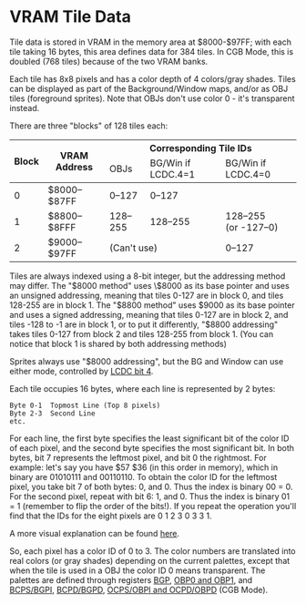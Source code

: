 
# VRAM Tile Data

Tile data is stored in VRAM in the memory area at \$8000-$97FF; with each tile
taking 16 bytes, this area defines data for 384 tiles. In CGB Mode,
this is doubled (768 tiles) because of the two VRAM banks.

Each tile has 8x8 pixels and has a color depth of 4 colors/gray
shades. Tiles can be displayed as part of the Background/Window maps,
and/or as OBJ tiles (foreground sprites). Note that OBJs
don't use color 0 - it's transparent instead.

There are three "blocks" of 128 tiles each:

<table>
  <thead>
    <tr>
      <th rowspan="2">Block</th>
      <th rowspan="2">VRAM Address</th>
      <th colspan="3">Corresponding Tile IDs</th>
    </tr>
    <tr>
      <td>OBJs</td>
      <td>BG/Win if LCDC.4=1</td>
      <td>BG/Win if LCDC.4=0</td>
    </tr>
  </thead>
  <tbody>
    <tr>
      <td>0</td>
      <td>$8000&ndash;$87FF</td>
      <td>0&ndash;127</td>
      <td>0&ndash;127</td>
      <td></td>
    </tr>
    <tr>
      <td>1</td>
      <td>$8800&ndash;$8FFF</td>
      <td>128&ndash;255</td>
      <td>128&ndash;255</td>
      <td>
        128&ndash;255 <br />
        (or -127&ndash;0)
      </td>
    </tr>
    <tr>
      <td>2</td>
      <td>$9000&ndash;$97FF</td>
      <td colspan="2">(Can't use)</td>
      <td>0&ndash;127</td>
    </tr>
  </tbody>
</table>


Tiles are always indexed using a 8-bit integer, but the addressing
method may differ. The "$8000 method" uses \$8000 as its base pointer
and uses an unsigned addressing, meaning that tiles 0-127 are in block
0, and tiles 128-255 are in block 1. The "$8800 method" uses \$9000 as
its base pointer and uses a signed addressing, meaning that tiles 0-127
are in block 2, and tiles -128 to -1 are in block 1, or to put it differently,
"$8800 addressing" takes tiles 0-127 from block 2
and tiles 128-255 from block 1. (You can notice that block 1 is shared
by both addressing methods)

Sprites always use "$8000 addressing", but the BG and Window can use either
mode, controlled by [LCDC bit 4](<#LCDC.4 - BG and Window tile data area>).

Each tile occupies 16 bytes, where each line is represented by 2 bytes:

```
Byte 0-1  Topmost Line (Top 8 pixels)
Byte 2-3  Second Line
etc.
```

For each line, the first byte specifies the least significant bit of the
color ID of each pixel, and the second byte specifies the most significant bit.
In both bytes, bit 7 represents the leftmost pixel, and
bit 0 the rightmost. For example: let's say you have \$57 \$36 (in
this order in memory), which in binary are 01010111 and 00110110.
To obtain the color ID for the leftmost pixel,
you take bit 7 of both bytes: 0, and 0. Thus the index is binary 00 = 0. For
the second pixel, repeat with bit 6: 1, and 0. Thus the index is binary 01 =
1 (remember to flip the order of the bits!). If you repeat the
operation you'll find that the IDs for the eight pixels are 0 1 2 3 0 3
3 1.

A more visual explanation can be found
[here](https://www.huderlem.com/demos/gameboy2bpp.html).

So, each pixel has a color ID of 0 to 3. The color
numbers are translated into real colors (or gray shades) depending on
the current palettes, except that when the tile is used in a OBJ the
color ID 0 means transparent. The palettes are defined through registers
[BGP](<#FF47 - BGP (BG Palette Data) (R/W) - Non CGB Mode Only>),
[OBP0 and OBP1](<#FF48 - OBP0 (OBJ Palette 0 Data) (R/W), FF49 - OBP1 (OBJ Palette 1 Data) (R/W) - Both Non CGB Mode Only>), and
[BCPS/BGPI](<#FF68 - BCPS/BGPI (Background Color Palette Specification or Background Palette Index) - CGB Mode Only>),
[BCPD/BGPD](<#FF69 - BCPD/BGPD (Background Color Palette Data or Background Palette Data) - CGB Mode Only>),
[OCPS/OBPI and OCPD/OBPD](<#FF6A - OCPS/OBPI (OBJ Color Palette Specification / OBJ Palette Index), FF6B - OCPD/OBPD (OBJ Color Palette Data / OBJ Palette Data) - Both CGB Mode Only>)
(CGB Mode).
